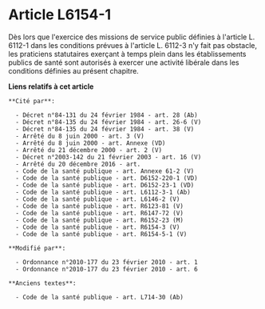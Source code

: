 # Article L6154-1

Dès lors que l'exercice des missions de service public définies à l'article L. 6112-1 dans les conditions prévues à l'article
L. 6112-3 n'y fait pas obstacle, les praticiens statutaires exerçant à temps plein dans les établissements publics de santé
sont autorisés à exercer une activité libérale dans les conditions définies au présent chapitre.

**Liens relatifs à cet article**

	**Cité par**:

	  - Décret n°84-131 du 24 février 1984 - art. 28 (Ab)
	  - Décret n°84-135 du 24 février 1984 - art. 26-6 (V)
	  - Décret n°84-135 du 24 février 1984 - art. 38 (V)
	  - Arrêté du 8 juin 2000 - art. 3 (V)
	  - Arrêté du 8 juin 2000 - art. Annexe (VD)
	  - Arrêté du 21 décembre 2000 - art. 2 (V)
	  - Décret n°2003-142 du 21 février 2003 - art. 16 (V)
	  - Arrêté du 20 décembre 2016 - art.
	  - Code de la santé publique - art. Annexe 61-2 (V)
	  - Code de la santé publique - art. D6152-220-1 (VD)
	  - Code de la santé publique - art. D6152-23-1 (VD)
	  - Code de la santé publique - art. L6112-3-1 (Ab)
	  - Code de la santé publique - art. L6146-2 (V)
	  - Code de la santé publique - art. R6123-81 (V)
	  - Code de la santé publique - art. R6147-72 (V)
	  - Code de la santé publique - art. R6152-23 (M)
	  - Code de la santé publique - art. R6154-3 (V)
	  - Code de la santé publique - art. R6154-5-1 (V)

	**Modifié par**:

	  - Ordonnance n°2010-177 du 23 février 2010 - art. 1
	  - Ordonnance n°2010-177 du 23 février 2010 - art. 6

	**Anciens textes**:

	  - Code de la santé publique - art. L714-30 (Ab)
